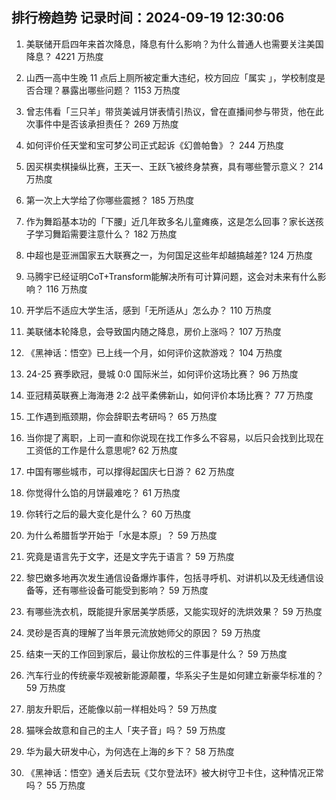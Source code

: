 
## 排行榜趋势 记录时间：2024-09-19 12:30:06
  
  1. 美联储开启四年来首次降息，降息有什么影响？为什么普通人也需要关注美国降息？ 4221 万热度
    
  2. 山西一高中生晚 11 点后上厕所被定重大违纪，校方回应「属实 」，学校制度是否合理？暴露出哪些问题？ 1153 万热度
    
  3. 曾志伟看「三只羊」带货美诚月饼表情引热议，曾在直播间参与带货，他在此次事件中是否该承担责任？ 269 万热度
    
  4. 如何评价任天堂和宝可梦公司正式起诉《幻兽帕鲁》？ 244 万热度
    
  5. 因买棋卖棋操纵比赛，王天一、王跃飞被终身禁赛，具有哪些警示意义？ 214 万热度
    
  6. 第一次上大学给了你哪些震撼？ 185 万热度
    
  7. 作为舞蹈基本功的「下腰」近几年致多名儿童瘫痪，这是怎么回事？家长送孩子学习舞蹈需要注意什么？ 182 万热度
    
  8. 中超也是亚洲国家五大联赛之一，为何国足这些年却越搞越差? 124 万热度
    
  9. 马腾宇已经证明CoT+Transform能解决所有可计算问题，这会对未来有什么影响？ 116 万热度
    
  10. 开学后不适应大学生活，感到「无所适从」怎么办？ 110 万热度
    
  11. 美联储本轮降息，会导致国内随之降息，房价上涨吗？ 107 万热度
    
  12. 《黑神话：悟空》已上线一个月，如何评价这款游戏？ 104 万热度
    
  13. 24-25 赛季欧冠，曼城 0:0 国际米兰，如何评价这场比赛？ 96 万热度
    
  14. 亚冠精英联赛上海海港 2:2 战平柔佛新山，如何评价本场比赛？ 77 万热度
    
  15. 工作遇到瓶颈期，你会辞职去考研吗？ 65 万热度
    
  16. 当你提了离职，上司一直和你说现在找工作多么不容易，以后只会找到比现在工资低的工作是什么意思呢? 62 万热度
    
  17. 中国有哪些城市，可以撑得起国庆七日游？ 62 万热度
    
  18. 你觉得什么馅的月饼最难吃？ 61 万热度
    
  19. 你转行之后的最大变化是什么？ 60 万热度
    
  20. 为什么希腊哲学开始于「水是本原」？ 59 万热度
    
  21. 究竟是语言先于文字，还是文字先于语言？ 59 万热度
    
  22. 黎巴嫩多地再次发生通信设备爆炸事件，包括寻呼机、对讲机以及无线通信设备等，还有哪些设备可能受到影响？ 59 万热度
    
  23. 有哪些洗衣机，既能提升家居美学质感，又能实现好的洗烘效果？ 59 万热度
    
  24. 灵砂是否真的理解了当年景元流放她师父的原因？ 59 万热度
    
  25. 结束一天的工作回到家后，最让你放松的三件事是什么？ 59 万热度
    
  26. 汽车行业的传统豪华观被新能源颠覆，华系尖子生是如何建立新豪华标准的？ 59 万热度
    
  27. 朋友升职后，还能像以前一样相处吗？ 59 万热度
    
  28. 猫咪会故意和自己的主人「夹子音」吗？ 59 万热度
    
  29. 华为最大研发中心，为何选在上海的乡下？ 58 万热度
    
  30. 《黑神话：悟空》通关后去玩《艾尔登法环》被大树守卫卡住，这种情况正常吗？ 55 万热度
    